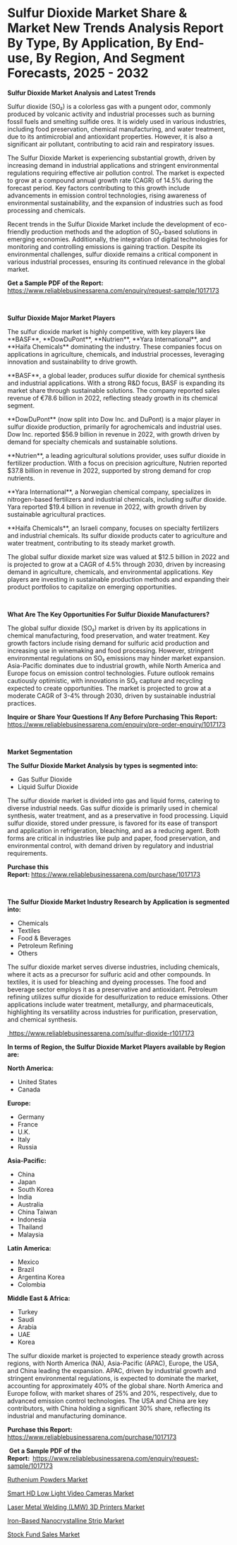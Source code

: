 <p><h1>Sulfur Dioxide Market Share & Market New Trends Analysis Report By Type, By Application, By End-use, By Region, And Segment Forecasts, 2025 - 2032</h1></p><p><strong>Sulfur Dioxide Market Analysis and Latest Trends</strong></p>
<p><p>Sulfur dioxide (SO₂) is a colorless gas with a pungent odor, commonly produced by volcanic activity and industrial processes such as burning fossil fuels and smelting sulfide ores. It is widely used in various industries, including food preservation, chemical manufacturing, and water treatment, due to its antimicrobial and antioxidant properties. However, it is also a significant air pollutant, contributing to acid rain and respiratory issues.</p><p>The Sulfur Dioxide Market is experiencing substantial growth, driven by increasing demand in industrial applications and stringent environmental regulations requiring effective air pollution control. The market is expected to grow at a compound annual growth rate (CAGR) of 14.5% during the forecast period. Key factors contributing to this growth include advancements in emission control technologies, rising awareness of environmental sustainability, and the expansion of industries such as food processing and chemicals.</p><p>Recent trends in the Sulfur Dioxide Market include the development of eco-friendly production methods and the adoption of SO₂-based solutions in emerging economies. Additionally, the integration of digital technologies for monitoring and controlling emissions is gaining traction. Despite its environmental challenges, sulfur dioxide remains a critical component in various industrial processes, ensuring its continued relevance in the global market.</p></p>
<p><strong>Get a Sample PDF of the Report:&nbsp;</strong> <a href="https://www.reliablebusinessarena.com/enquiry/request-sample/1017173?utm_campaign=2265&utm_medium=2&utm_source=Github&utm_content=ia&utm_term=26012025&utm_id=sulfur-dioxide">https://www.reliablebusinessarena.com/enquiry/request-sample/1017173</a></p>
<p>&nbsp;</p>
<p><strong>Sulfur Dioxide Major Market Players</strong></p>
<p><p>The sulfur dioxide market is highly competitive, with key players like **BASF**, **DowDuPont**, **Nutrien**, **Yara International**, and **Haifa Chemicals** dominating the industry. These companies focus on applications in agriculture, chemicals, and industrial processes, leveraging innovation and sustainability to drive growth.</p><p>**BASF**, a global leader, produces sulfur dioxide for chemical synthesis and industrial applications. With a strong R&D focus, BASF is expanding its market share through sustainable solutions. The company reported sales revenue of €78.6 billion in 2022, reflecting steady growth in its chemical segment.</p><p>**DowDuPont** (now split into Dow Inc. and DuPont) is a major player in sulfur dioxide production, primarily for agrochemicals and industrial uses. Dow Inc. reported $56.9 billion in revenue in 2022, with growth driven by demand for specialty chemicals and sustainable solutions.</p><p>**Nutrien**, a leading agricultural solutions provider, uses sulfur dioxide in fertilizer production. With a focus on precision agriculture, Nutrien reported $37.8 billion in revenue in 2022, supported by strong demand for crop nutrients.</p><p>**Yara International**, a Norwegian chemical company, specializes in nitrogen-based fertilizers and industrial chemicals, including sulfur dioxide. Yara reported $19.4 billion in revenue in 2022, with growth driven by sustainable agricultural practices.</p><p>**Haifa Chemicals**, an Israeli company, focuses on specialty fertilizers and industrial chemicals. Its sulfur dioxide products cater to agriculture and water treatment, contributing to its steady market growth.</p><p>The global sulfur dioxide market size was valued at $12.5 billion in 2022 and is projected to grow at a CAGR of 4.5% through 2030, driven by increasing demand in agriculture, chemicals, and environmental applications. Key players are investing in sustainable production methods and expanding their product portfolios to capitalize on emerging opportunities.</p></p>
<p>&nbsp;</p>
<p><strong>What Are The Key Opportunities For Sulfur Dioxide Manufacturers?</strong></p>
<p><p>The global sulfur dioxide (SO₂) market is driven by its applications in chemical manufacturing, food preservation, and water treatment. Key growth factors include rising demand for sulfuric acid production and increasing use in winemaking and food processing. However, stringent environmental regulations on SO₂ emissions may hinder market expansion. Asia-Pacific dominates due to industrial growth, while North America and Europe focus on emission control technologies. Future outlook remains cautiously optimistic, with innovations in SO₂ capture and recycling expected to create opportunities. The market is projected to grow at a moderate CAGR of 3-4% through 2030, driven by sustainable industrial practices.</p></p>
<p><strong>Inquire or Share Your Questions If Any Before Purchasing This Report:</strong> <a href="https://www.reliablebusinessarena.com/enquiry/pre-order-enquiry/1017173?utm_campaign=2265&utm_medium=2&utm_source=Github&utm_content=ia&utm_term=26012025&utm_id=sulfur-dioxide">https://www.reliablebusinessarena.com/enquiry/pre-order-enquiry/1017173</a></p>
<p>&nbsp;</p>
<p><strong>Market Segmentation</strong></p>
<p><strong>The Sulfur Dioxide Market Analysis by types is segmented into:</strong></p>
<p><ul><li>Gas Sulfur Dioxide</li><li>Liquid Sulfur Dioxide</li></ul></p>
<p><p>The sulfur dioxide market is divided into gas and liquid forms, catering to diverse industrial needs. Gas sulfur dioxide is primarily used in chemical synthesis, water treatment, and as a preservative in food processing. Liquid sulfur dioxide, stored under pressure, is favored for its ease of transport and application in refrigeration, bleaching, and as a reducing agent. Both forms are critical in industries like pulp and paper, food preservation, and environmental control, with demand driven by regulatory and industrial requirements.</p></p>
<p><strong>Purchase this Report:&nbsp;</strong><a href="https://www.reliablebusinessarena.com/purchase/1017173?utm_campaign=2265&utm_medium=2&utm_source=Github&utm_content=ia&utm_term=26012025&utm_id=sulfur-dioxide">https://www.reliablebusinessarena.com/purchase/1017173</a></p>
<p>&nbsp;</p>
<p><strong>The Sulfur Dioxide Market Industry Research by Application is segmented into:</strong></p>
<p><ul><li>Chemicals</li><li>Textiles</li><li>Food & Beverages</li><li>Petroleum Refining</li><li>Others</li></ul></p>
<p><p>The sulfur dioxide market serves diverse industries, including chemicals, where it acts as a precursor for sulfuric acid and other compounds. In textiles, it is used for bleaching and dyeing processes. The food and beverage sector employs it as a preservative and antioxidant. Petroleum refining utilizes sulfur dioxide for desulfurization to reduce emissions. Other applications include water treatment, metallurgy, and pharmaceuticals, highlighting its versatility across industries for purification, preservation, and chemical synthesis.</p></p>
<p><a href="https://www.reliablebusinessarena.com/sulfur-dioxide-r1017173?utm_campaign=2265&utm_medium=2&utm_source=Github&utm_content=ia&utm_term=26012025&utm_id=sulfur-dioxide">&nbsp;https://www.reliablebusinessarena.com/sulfur-dioxide-r1017173</a></p>
<p><strong>In terms of Region, the Sulfur Dioxide Market Players available by Region are:</strong></p>
<p>
    <p> <strong> North America: </strong>
        <ul>
            <li>United States</li>
            <li>Canada</li>
        </ul>
        </p> 
    <p> <strong> Europe: </strong>
        <ul>
            <li>Germany</li>
            <li>France</li>
            <li>U.K.</li>
            <li>Italy</li>
            <li>Russia</li>
        </ul>
        </p> 
    <p> <strong> Asia-Pacific: </strong>
        <ul>
            <li>China</li>
            <li>Japan</li>
            <li>South Korea</li>
            <li>India</li>
            <li>Australia</li>
            <li>China Taiwan</li>
            <li>Indonesia</li>
            <li>Thailand</li>
            <li>Malaysia</li>
        </ul>
        </p> 
    <p> <strong> Latin America: </strong>
        <ul>
            <li>Mexico</li>
            <li>Brazil</li>
            <li>Argentina Korea</li>
            <li>Colombia</li>
        </ul>
        </p> 
    <p> <strong> Middle East & Africa: </strong>
        <ul>
            <li>Turkey</li>
            <li>Saudi</li>
            <li>Arabia</li>
            <li>UAE</li>
            <li>Korea</li>
        </ul>
    </p>
    </p>
<p><p>The sulfur dioxide market is projected to experience steady growth across regions, with North America (NA), Asia-Pacific (APAC), Europe, the USA, and China leading the expansion. APAC, driven by industrial growth and stringent environmental regulations, is expected to dominate the market, accounting for approximately 40% of the global share. North America and Europe follow, with market shares of 25% and 20%, respectively, due to advanced emission control technologies. The USA and China are key contributors, with China holding a significant 30% share, reflecting its industrial and manufacturing dominance.</p></p>
<p><strong>Purchase this Report: </strong><a href="https://www.reliablebusinessarena.com/purchase/1017173?utm_campaign=2265&utm_medium=2&utm_source=Github&utm_content=ia&utm_term=26012025&utm_id=sulfur-dioxide">https://www.reliablebusinessarena.com/purchase/1017173</a></p>
<p>&nbsp;<strong>Get a Sample PDF of the Report:&nbsp;&nbsp;</strong><a href="https://www.reliablebusinessarena.com/enquiry/request-sample/1017173?utm_campaign=2265&utm_medium=2&utm_source=Github&utm_content=ia&utm_term=26012025&utm_id=sulfur-dioxide">https://www.reliablebusinessarena.com/enquiry/request-sample/1017173</a></p>
<p><strong></strong></p>
<p><p><a href="https://www.linkedin.com/pulse/ruthenium-powders-market-outlook-6-cagr-forecast-from-2025-2032-fmakc?utm_campaign=2265&utm_medium=2&utm_source=Github&utm_content=ia&utm_term=26012025&utm_id=sulfur-dioxide">Ruthenium Powders Market</a></p><p><a href="https://www.linkedin.com/pulse/comprehensive-analysis-smart-hd-low-light-video-cameras-market-y55ef?utm_campaign=2265&utm_medium=2&utm_source=Github&utm_content=ia&utm_term=26012025&utm_id=sulfur-dioxide">Smart HD Low Light Video Cameras Market</a></p><p><a href="https://www.linkedin.com/pulse/trends-global-laser-metal-welding-lmw-3d-printers-market-forecast-uej4f?utm_campaign=2265&utm_medium=2&utm_source=Github&utm_content=ia&utm_term=26012025&utm_id=sulfur-dioxide">Laser Metal Welding (LMW) 3D Printers Market</a></p><p><a href="https://www.linkedin.com/pulse/comprehensive-iron-based-nanocrystalline-strip-market-forecast-pcsqf?utm_campaign=2265&utm_medium=2&utm_source=Github&utm_content=ia&utm_term=26012025&utm_id=sulfur-dioxide">Iron-Based Nanocrystalline Strip Market</a></p><p><a href="https://www.linkedin.com/pulse/stock-fund-sales-market-size-growing-cagr-134-from-2025-2032-feqcc?utm_campaign=2265&utm_medium=2&utm_source=Github&utm_content=ia&utm_term=26012025&utm_id=sulfur-dioxide">Stock Fund Sales Market</a></p></p>